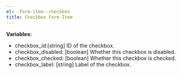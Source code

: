 ```yaml
---
el: .form-item--checkbox
title: Checkbox Form Item
---
```


__Variables:__
* checkbox_id:[string] ID of the checkbox.
* checkbox_disabled: [boolean] Whether this checkbox is disabled.
* checkbox_checked: [boolean] Whether this checkbox is checked.
* checkbox_label: [string] Label of the checkbox.
